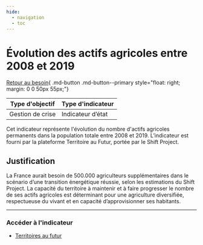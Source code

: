```yaml
---
hide:
  - navigation
  - toc
---
```


# Évolution des actifs agricoles entre 2008 et 2019 

[Retour au besoin](https://konsilion.github.io/diag360/pages/besoins/bv2){ .md-button .md-button--primary style="float: right; margin: 0 0 50px 55px;"}

|Type d'objectif|Type d'indicateur|
|--|--|
|Gestion de crise|Indicateur d’état|

Cet indicateur représente l'évolution du nombre d'actifs agricoles permanents dans la population totale entre 2008 et 2019. 
L’indicateur est fourni par la plateforme Territoire au Futur, portée par le Shift Project. 

## Justification

La  France  aurait  besoin  de  500.000  agriculteurs  supplémentaires  dans  le  scénario d’une transition énergétique réussie, selon les estimations du Shift Project. La capacité du  territoire  à  maintenir  et  à  faire  progresser  le  nombre  de  ses  actifs  agricoles  est déterminant  pour  une  agriculture  diversifiée,  respectueuse  du  vivant  et  en  capacité d’approvisionner ses habitants.  

---

### Accéder à l'indicateur

- [Territoires au futur](https://territoiresaufutur.org/carte?indicator=etp_agricole&scale=epci)